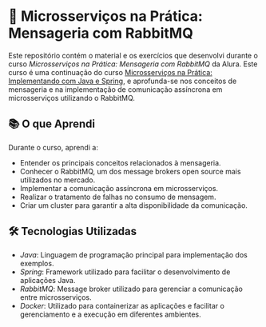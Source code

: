 # 🐇 Microsserviços na Prática: Mensageria com RabbitMQ

Este repositório contém o material e os exercícios que desenvolvi durante o curso *Microsserviços na Prática: Mensageria com RabbitMQ* da Alura. Este curso é uma continuação do curso [Microsserviços na Prática: Implementando com Java e Spring](https://cursos.alura.com.br/course/microsservicos-implementando-java-spring), e aprofunda-se nos conceitos de mensageria e na implementação de comunicação assíncrona em microsserviços utilizando o RabbitMQ.

## 📚 O que Aprendi

Durante o curso, aprendi a:

- Entender os principais conceitos relacionados à mensageria.
- Conhecer o RabbitMQ, um dos message brokers open source mais utilizados no mercado.
- Implementar a comunicação assíncrona em microsserviços.
- Realizar o tratamento de falhas no consumo de mensagem.
- Criar um cluster para garantir a alta disponibilidade da comunicação.

## 🛠️ Tecnologias Utilizadas

- *Java*: Linguagem de programação principal para implementação dos exemplos.
- *Spring*: Framework utilizado para facilitar o desenvolvimento de aplicações Java.
- *RabbitMQ*: Message broker utilizado para gerenciar a comunicação entre microsserviços.
- *Docker*: Utilizado para containerizar as aplicações e facilitar o gerenciamento e a execução em diferentes ambientes.
